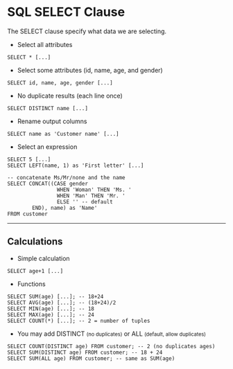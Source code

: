 # SQL SELECT Clause

<div class="row row-cols-md-2"><div>

The SELECT clause specify what data we are selecting.

* Select all attributes

```sql!
SELECT * [...]
```

* Select some attributes (id, name, age, and gender)

```sql!
SELECT id, name, age, gender [...]
```

* No duplicate results (each line once)

```sql!
SELECT DISTINCT name [...]
```
</div><div>

* Rename output columns

```sql!
SELECT name as 'Customer name' [...]
```

* Select an expression

```sql!
SELECT 5 [...]
SELECT LEFT(name, 1) as 'First letter' [...]

-- concatenate Ms/Mr/none and the name
SELECT CONCAT((CASE gender
                WHEN 'Woman' THEN 'Ms. '
                WHEN 'Man' THEN 'Mr. '
                ELSE '' -- default
        END), name) as 'Name'
FROM customer
```
</div></div>

<hr class="sep-both">

## Calculations

<div class="row row-cols-md-2"><div>

* Simple calculation

```sql!
SELECT age+1 [...]
```

* Functions

```sql!
SELECT SUM(age) [...]; -- 18+24
SELECT AVG(age) [...]; -- (18+24)/2
SELECT MIN(age) [...]; -- 18
SELECT MAX(age) [...]; -- 24
SELECT COUNT(*) [...]; -- 2 = number of tuples
```
</div><div>

* You may add DISTINCT <small>(no duplicates)</small> or ALL <small>(default, allow duplicates)</small>

```sql!
SELECT COUNT(DISTINCT age) FROM customer; -- 2 (no duplicates ages)
SELECT SUM(DISTINCT age) FROM customer; -- 18 + 24
SELECT SUM(ALL age) FROM customer; -- same as SUM(age)
```
</div></div>